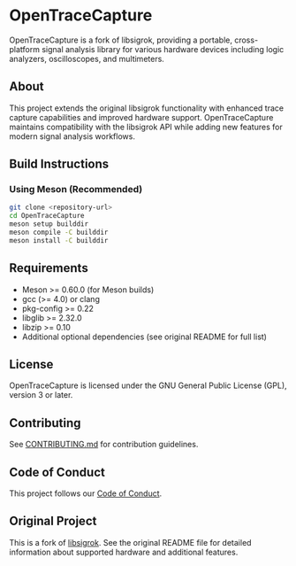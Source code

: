 # OpenTraceCapture

OpenTraceCapture is a fork of libsigrok, providing a portable, cross-platform signal analysis library for various hardware devices including logic analyzers, oscilloscopes, and multimeters.

## About

This project extends the original libsigrok functionality with enhanced trace capture capabilities and improved hardware support. OpenTraceCapture maintains compatibility with the libsigrok API while adding new features for modern signal analysis workflows.

## Build Instructions

### Using Meson (Recommended)

```bash
git clone <repository-url>
cd OpenTraceCapture
meson setup builddir
meson compile -C builddir
meson install -C builddir
```


## Requirements

- Meson >= 0.60.0 (for Meson builds)
- gcc (>= 4.0) or clang
- pkg-config >= 0.22
- libglib >= 2.32.0
- libzip >= 0.10
- Additional optional dependencies (see original README for full list)

## License

OpenTraceCapture is licensed under the GNU General Public License (GPL), version 3 or later.

## Contributing

See [CONTRIBUTING.md](CONTRIBUTING.md) for contribution guidelines.

## Code of Conduct

This project follows our [Code of Conduct](CODE_OF_CONDUCT.md).

## Original Project

This is a fork of [libsigrok](http://sigrok.org/wiki/Libsigrok). See the original README file for detailed information about supported hardware and additional features.
